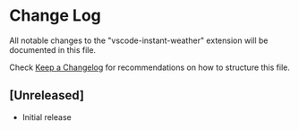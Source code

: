 # Change Log

All notable changes to the "vscode-instant-weather" extension will be documented in this file.

Check [Keep a Changelog](http://keepachangelog.com/) for recommendations on how to structure this file.

## [Unreleased]

- Initial release